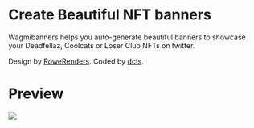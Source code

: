 # Create Beautiful NFT banners

Wagmibanners helps you auto-generate beautiful banners to showcase your Deadfellaz, Coolcats or Loser Club NFTs on twitter.

Design by [RoweRenders](https://twitter.com/rowerenders).
Coded by [dcts](https://twitter.com/dcts_dev).

# Preview
<a target="_blank" href="https://wagmibanners.web.app"><img src="https://user-images.githubusercontent.com/44790691/161153997-5d594c96-aa1e-4071-bdc1-93a5abaef55f.png"></a>
